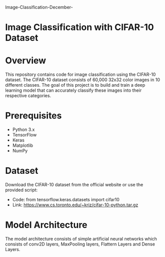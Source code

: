 Image-Classification-December-
# Image Classification with CIFAR-10 Dataset

# Overview
This repository contains code for image classification using the CIFAR-10 dataset. The CIFAR-10 dataset consists of 60,000 32x32 color images in 10 different classes. 
The goal of this project is to build and train a deep learning model that can accurately classify these images into their respective categories.

# Prerequisites

- Python 3.x
- TensorFlow
- Keras
- Matplotlib
- NumPy

# Dataset
Download the CIFAR-10 dataset from the official website or use the provided script:

* Code: from tensorflow.keras.datasets import cifar10
* Link: https://www.cs.toronto.edu/~kriz/cifar-10-python.tar.gz

# Model Architecture
The model architecture consists of simple artificial neural networks which consists of conv2D layers, MaxPooling layers, Flattern Layers and Dense Layers.




